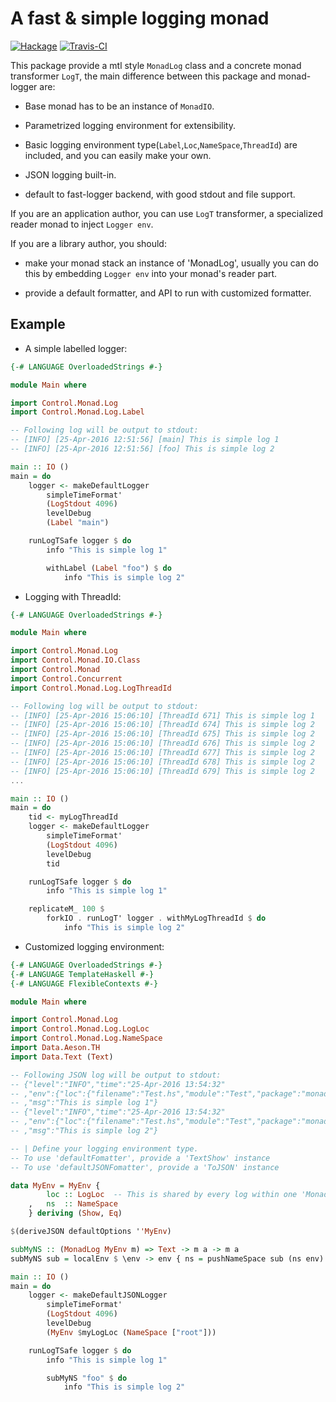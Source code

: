 A fast & simple logging monad
=============================

[![Hackage](https://img.shields.io/hackage/v/monad-log.svg?style=flat-square)](http://hackage.haskell.org/package/monad-log)
[![Travis-CI](https://travis-ci.org/zmactep/monad-log.svg?style=flat-square)](https://travis-ci.org/zmactep/monad-log)

This package provide a mtl style `MonadLog` class and a concrete monad transformer `LogT`, the main difference between this package and monad-logger are:

+ Base monad has to be an instance of `MonadIO`.

+ Parametrized logging environment for extensibility.

+ Basic logging environment type(`Label`,`Loc`,`NameSpace`,`ThreadId`) are included, and you can easily make your own.

+ JSON logging built-in.

+ default to fast-logger backend, with good stdout and file support.

If you are an application author, you can use `LogT` transformer, a specialized reader monad to inject `Logger env`.

If you are a library author, you should:

+ make your monad stack an instance of 'MonadLog', usually you can do this by embedding `Logger env` into your monad's reader part.

+ provide a default formatter, and API to run with customized formatter.

Example
-------

+ A simple labelled logger:

```haskell
{-# LANGUAGE OverloadedStrings #-}

module Main where

import Control.Monad.Log
import Control.Monad.Log.Label

-- Following log will be output to stdout:
-- [INFO] [25-Apr-2016 12:51:56] [main] This is simple log 1
-- [INFO] [25-Apr-2016 12:51:56] [foo] This is simple log 2

main :: IO ()
main = do
    logger <- makeDefaultLogger
        simpleTimeFormat'
        (LogStdout 4096)
        levelDebug
        (Label "main")

    runLogTSafe logger $ do
        info "This is simple log 1"

        withLabel (Label "foo") $ do
            info "This is simple log 2"

```

+ Logging with ThreadId:

```haskell
{-# LANGUAGE OverloadedStrings #-}

module Main where

import Control.Monad.Log
import Control.Monad.IO.Class
import Control.Monad
import Control.Concurrent
import Control.Monad.Log.LogThreadId

-- Following log will be output to stdout:
-- [INFO] [25-Apr-2016 15:06:10] [ThreadId 671] This is simple log 1
-- [INFO] [25-Apr-2016 15:06:10] [ThreadId 674] This is simple log 2
-- [INFO] [25-Apr-2016 15:06:10] [ThreadId 675] This is simple log 2
-- [INFO] [25-Apr-2016 15:06:10] [ThreadId 676] This is simple log 2
-- [INFO] [25-Apr-2016 15:06:10] [ThreadId 677] This is simple log 2
-- [INFO] [25-Apr-2016 15:06:10] [ThreadId 678] This is simple log 2
-- [INFO] [25-Apr-2016 15:06:10] [ThreadId 679] This is simple log 2
...

main :: IO ()
main = do
    tid <- myLogThreadId
    logger <- makeDefaultLogger
        simpleTimeFormat'
        (LogStdout 4096)
        levelDebug
        tid

    runLogTSafe logger $ do
        info "This is simple log 1"

    replicateM_ 100 $
        forkIO . runLogT' logger . withMyLogThreadId $ do
            info "This is simple log 2"
```

+ Customized logging environment:

```haskell
{-# LANGUAGE OverloadedStrings #-}
{-# LANGUAGE TemplateHaskell #-}
{-# LANGUAGE FlexibleContexts #-}

module Main where

import Control.Monad.Log
import Control.Monad.Log.LogLoc
import Control.Monad.Log.NameSpace
import Data.Aeson.TH
import Data.Text (Text)

-- Following JSON log will be output to stdout:
-- {"level":"INFO","time":"25-Apr-2016 13:54:32"
-- ,"env":{"loc":{"filename":"Test.hs","module":"Test","package":"monad_GM54RwU2jZ84vGJIhnMYMH","line":33},"ns":["root"]}
-- ,"msg":"This is simple log 1"}
-- {"level":"INFO","time":"25-Apr-2016 13:54:32"
-- ,"env":{"loc":{"filename":"Test.hs","module":"Test","package":"monad_GM54RwU2jZ84vGJIhnMYMH","line":33},"ns":["foo","root"]}
-- ,"msg":"This is simple log 2"}

-- | Define your logging environment type.
-- To use 'defaultFomatter', provide a 'TextShow' instance
-- To use 'defaultJSONFomatter', provide a 'ToJSON' instance

data MyEnv = MyEnv {
        loc :: LogLoc  -- This is shared by every log within one 'MonadLog'.
    ,   ns  :: NameSpace
    } deriving (Show, Eq)

$(deriveJSON defaultOptions ''MyEnv)

subMyNS :: (MonadLog MyEnv m) => Text -> m a -> m a
subMyNS sub = localEnv $ \env -> env { ns = pushNameSpace sub (ns env) }

main :: IO ()
main = do
    logger <- makeDefaultJSONLogger
        simpleTimeFormat'
        (LogStdout 4096)
        levelDebug
        (MyEnv $myLogLoc (NameSpace ["root"]))

    runLogTSafe logger $ do
        info "This is simple log 1"

        subMyNS "foo" $ do
            info "This is simple log 2"

```
